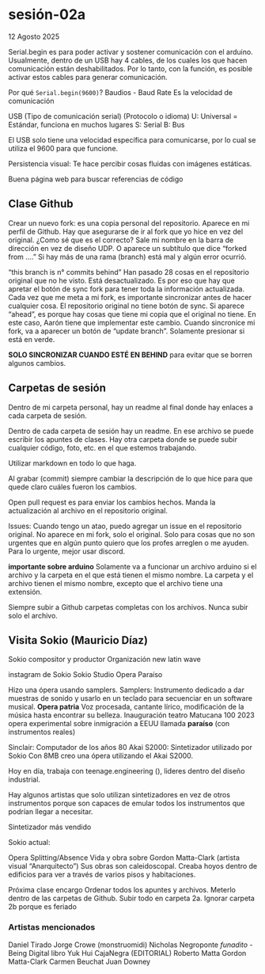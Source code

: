 # sesión-02a

12 Agosto 2025

Serial.begin es para poder activar y sostener comunicación con el arduino. Usualmente, dentro de un USB hay 4 cables, de los cuales los que hacen comunicación están deshabilitados. Por lo tanto, con la función, es posible activar estos cables para generar comunicación.

Por qué ```Serial.begin(9600)```?
Baudios - Baud Rate
Es la velocidad de comunicación

USB (Tipo de comunicación serial) (Protocolo o idioma)
U: Universal = Estándar, funciona en muchos lugares
S: Serial
B: Bus

El USB solo tiene una velocidad específica para comunicarse, por lo cual se utiliza el 9600 para que funcione.

Persistencia visual: Te hace percibir cosas fluidas con imágenes estáticas.

Buena página web para buscar referencias de código 

## Clase Github

Crear un nuevo fork: es una copia personal del repositorio. Aparece en mi perfil de Github. Hay que asegurarse de ir al fork que yo hice en vez del original. ¿Como sé que es el correcto? Sale mi nombre en la barra de dirección en vez de diseño UDP. O aparece un subtítulo que dice “forked from ….”
Si hay más de una rama (branch) está mal y algún error ocurrió.

“this branch is n° commits behind” Han pasado 28 cosas en el repositorio original que no he visto. Está desactualizado. Es por eso que hay que apretar el botón de sync fork para tener toda la información actualizada. Cada vez que me meta a mi fork, es importante sincronizar antes de hacer cualquier cosa. El repositorio original no tiene botón de sync.
Si aparece “ahead”, es porque hay cosas que tiene mi copia que el original no tiene. En este caso, Aarón tiene que implementar este cambio.
Cuando sincronice mi fork, va a aparecer un botón de “update branch”. Solamente presionar si está en verde.

**SOLO SINCRONIZAR CUANDO ESTÉ EN BEHIND** para evitar que se borren algunos cambios.

## Carpetas de sesión

Dentro de mi carpeta personal, hay un readme al final donde hay enlaces a cada carpeta de sesión.

Dentro de cada carpeta de sesión hay un readme. En ese archivo se puede escribir los apuntes de clases. Hay otra carpeta donde se puede subir cualquier código, foto, etc. en el que estemos trabajando.

Utilizar markdown en todo lo que haga.

Al grabar (commit) siempre cambiar la descripción de lo que hice para que quede claro cuáles fueron los cambios.

Open pull request es para enviar los cambios hechos. Manda la actualización al archivo en el repositorio original.

Issues: Cuando tengo un atao, puedo agregar un issue en el repositorio original. No aparece en mi fork, solo el original. Solo para cosas que no son urgentes que en algún punto quiero que los profes arreglen o me ayuden. Para lo urgente, mejor usar discord.

**importante sobre arduino**
Solamente va a funcionar un archivo arduino si el archivo y la carpeta en el que está tienen el mismo nombre.
La carpeta y el archivo tienen el mismo nombre, excepto que el archivo tiene una extensión.

Siempre subir a Github carpetas completas con los archivos. Nunca subir solo el archivo.

## Visita Sokio (Mauricio Díaz)

Sokio compositor y productor
Organización new latin wave

instagram de Sokio 
Sokio Studio 
Opera Paraíso 

Hizo una ópera usando samplers.
Samplers: Instrumento dedicado a dar muestras de sonido y usarlo en un teclado para secuenciar en un software musical.
**Opera patria**
Voz procesada, cantante lírico, modificación de la música hasta encontrar su belleza.
Inauguración teatro Matucana 100
2023 opera experimental sobre inmigración a EEUU llamada **paraíso** (con instrumentos reales)

Sinclair: Computador de los años 80 
Akai S2000: Sintetizador utilizado por Sokio
Con 8MB creo una ópera utilizando el Akai S2000.

Hoy en día, trabaja con teenage.engineering (), lideres dentro del diseño industrial.

Hay algunos artistas que solo utilizan sintetizadores en vez de otros instrumentos porque son capaces de emular todos los instrumentos que podrían llegar a necesitar.

Sintetizador más vendido 

Sokio actual:

Opera Splitting/Absence
Vida y obra sobre Gordon Matta-Clark (artista visual “Anarquitecto”) Sus obras son caleidoscopal. Creaba hoyos dentro de edificios para ver a través de varios pisos y habitaciones.

Próxima clase encargo
Ordenar todos los apuntes y archivos. Meterlo dentro de las carpetas de Github.
Subir todo en carpeta 2a. Ignorar carpeta 2b porque es feriado

### Artistas mencionados

Daniel Tirado
Jorge Crowe (monstruomidi)
Nicholas Negroponte *funadito* - Being Digital libro
Yuk Hui
CajaNegra (EDITORIAL)
Roberto Matta
Gordon Matta-Clark
Carmen Beuchat
Juan Downey
